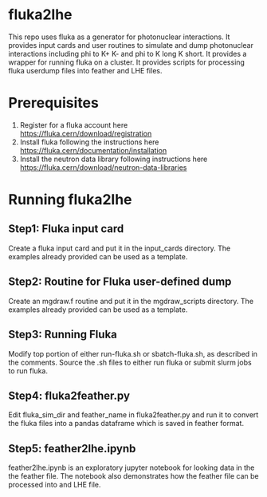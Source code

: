 # fluka2lhe
This repo uses fluka as a generator for photonuclear interactions. It provides input cards and user routines to simulate and dump photonuclear interactions including phi to K+ K- and phi to K long K short. It provides a wrapper for running fluka on a cluster. It provides scripts for processing fluka userdump files into feather and LHE files.

# Prerequisites
1. Register for a fluka account here https://fluka.cern/download/registration
2. Install fluka following the instructions here https://fluka.cern/documentation/installation
3. Install the neutron data library following instructions here https://fluka.cern/download/neutron-data-libraries

# Running fluka2lhe
## Step1: Fluka input card
Create a fluka input card and put it in the input_cards directory. The examples already provided can be used as a template.

## Step2: Routine for Fluka user-defined dump
Create an mgdraw.f routine and put it in the mgdraw_scripts directory. The examples already provided can be used as a template.

## Step3: Running Fluka
Modify top portion of either run-fluka.sh or sbatch-fluka.sh, as described in the comments. Source the .sh files to either run fluka or submit slurm jobs to run fluka. 

## Step4: fluka2feather.py
Edit fluka_sim_dir and feather_name in fluka2feather.py and run it to convert the fluka files into a pandas dataframe which is saved in feather format.

## Step5: feather2lhe.ipynb
feather2lhe.ipynb is an exploratory jupyter notebook for looking data in the the feather file. The notebook also demonstrates how the feather file can be processed into and LHE file.
